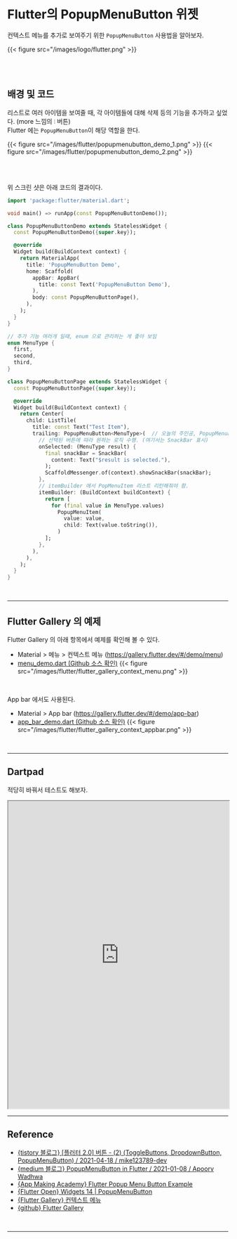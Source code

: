 # Flutter의 PopupMenuButton 위젯


컨텍스트 메뉴를 추가로 보여주기 위한 `PopupMenuButton` 사용법을 알아보자.
<!--more-->

{{< figure src="/images/logo/flutter.png" >}}

<br/>
<br/>

## 배경 및 코드
리스트로 여러 아이템을 보여줄 때, 각 아이템들에 대해 삭제 등의 기능을 추가하고 싶었다. (more 느낌의 `⫶` 버튼)  
Flutter 에는 `PopupMenuButton`이 해당 역할을 한다.  

{{< figure src="/images/flutter/popupmenubutton_demo_1.png" >}}
{{< figure src="/images/flutter/popupmenubutton_demo_2.png" >}}

<br/>
<br/>

위 스크린 샷은 아래 코드의 결과이다.  

```dart
import 'package:flutter/material.dart';

void main() => runApp(const PopupMenuButtonDemo());

class PopupMenuButtonDemo extends StatelessWidget {
  const PopupMenuButtonDemo({super.key});

  @override
  Widget build(BuildContext context) {
    return MaterialApp(
      title: 'PopupMenuButton Demo',
      home: Scaffold(
        appBar: AppBar(
          title: const Text('PopupMenuButton Demo'),
        ),
        body: const PopupMenuButtonPage(),
      ),
    );
  }
}

// 추가 기능 여러개 일때, enum 으로 관리하는 게 좋아 보임
enum MenuType {
  first,
  second,
  third,
}

class PopupMenuButtonPage extends StatelessWidget {
  const PopupMenuButtonPage({super.key});

  @override
  Widget build(BuildContext context) {
    return Center(
      child: ListTile(
        title: const Text("Test Item"),
        trailing: PopupMenuButton<MenuType>(  // 오늘의 주인공, PopupMenuButton. 뒤에 <>안에 type 적어주는 게 깔끔해 보임
          // 선택된 버튼에 따라 원하는 로직 수행. (여기서는 SnackBar 표시)
          onSelected: (MenuType result) {             
            final snackBar = SnackBar(
              content: Text("$result is selected."),
            );
            ScaffoldMessenger.of(context).showSnackBar(snackBar);
          },
          // itemBuilder 에서 PopMenuItem 리스트 리턴해줘야 함.
          itemBuilder: (BuildContext buildContext) {
            return [              
              for (final value in MenuType.values)
                PopupMenuItem(
                  value: value,
                  child: Text(value.toString()),
                )
            ];
          },
        ),
      ),
    );
  }
}
```


<br/>

---

## Flutter Gallery 의 예제

Flutter Gallery 의 아래 항목에서 예제를 확인해 볼 수 있다.  
- Material > 메뉴 > 컨텍스트 메뉴 (https://gallery.flutter.dev/#/demo/menu)
- [menu_demo.dart (Github 소스 확인)](https://github.com/flutter/gallery/blob/main/lib/demos/material/menu_demo.dart)
{{< figure src="/images/flutter/flutter_gallery_context_menu.png" >}}

<br/>

App bar 에서도 사용된다.
- Material > App bar (https://gallery.flutter.dev/#/demo/app-bar)
- [app_bar_demo.dart (Github 소스 확인)](https://github.com/flutter/gallery/blob/main/lib/demos/material/app_bar_demo.dart)
{{< figure src="/images/flutter/flutter_gallery_context_appbar.png" >}}

<br/>

---

## Dartpad
적당히 바꿔서 테스트도 해보자.

<iframe style="width:100%;height:700px;" src="https://dartpad.dev/embed-flutter.html?id=7ee8c885b2bf641a9908a5df4f3e87b0&split=60&theme=dark&run=true"></iframe>


<br/>

---

## Reference
- [{tistory 블로그} [플러터 2.0] 버튼 - (2) (ToggleButtons, DropdownButton, PopupMenuButton) / 2021-04-18 / mike123789-dev](https://mike123789-dev.tistory.com/entry/%ED%94%8C%EB%9F%AC%ED%84%B0-20-%EB%B2%84%ED%8A%BC-2-ToggleButtons-DropdownButton-PopupMenuButton)
- [{medium 블로그} PopupMenuButton in Flutter / 2021-01-08 / Apoorv Wadhwa](https://medium.flutterdevs.com/popupmenubutton-in-flutter-bde21c708018)
- [{App Making Academy} Flutter Popup Menu Button Example](https://appmaking.com/flutter-popup-menu-button-example/)
- [{Flutter Open} Widgets 14 | PopupMenuButton](https://flutteropen.gitbook.io/flutter-widgets/flutter-widgets-14-flutter-popup-menu-button)
- [{Flutter Gallery} 컨텍스트 메뉴](https://gallery.flutter.dev/#/demo/menu)
- [{github} Flutter Gallery](https://github.com/flutter/gallery/blob/main/lib/demos/material/menu_demo.dart)

<br/>

---
